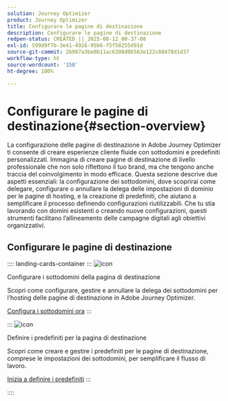 ```yaml
---
solution: Journey Optimizer
product: Journey Optimizer
title: Configurare le pagine di destinazione
description: Configurare le pagine di destinazione
redpen-status: CREATED_||_2025-08-12_00-37-08
exl-id: 599d9f7b-3e41-4926-95b6-f5f58255d91d
source-git-commit: 2b907a3be8b11ac6308d0b563e122c88478d1d37
workflow-type: ht
source-wordcount: '158'
ht-degree: 100%

---
```


# Configurare le pagine di destinazione{#section-overview}

La configurazione delle pagine di destinazione in Adobe Journey Optimizer ti consente di creare esperienze cliente fluide con sottodomini e predefiniti personalizzati. Immagina di creare pagine di destinazione di livello professionale che non solo riflettono il tuo brand, ma che tengono anche traccia del coinvolgimento in modo efficace. Questa sezione descrive due aspetti essenziali: la configurazione dei sottodomini, dove scoprirai come delegare, configurare o annullare la delega delle impostazioni di dominio per le pagine di hosting, e la creazione di predefiniti, che aiutano a semplificare il processo definendo configurazioni riutilizzabili. Che tu stia lavorando con domini esistenti o creando nuove configurazioni, questi strumenti facilitano l’allineamento delle campagne digitali agli obiettivi organizzativi.

## Configurare le pagine di destinazione

:::: landing-cards-container
:::
![icon](https://cdn.experienceleague.adobe.com/icons/gear.svg?lang=it)

Configurare i sottodomini della pagina di destinazione

Scopri come configurare, gestire e annullare la delega dei sottodomini per l’hosting delle pagine di destinazione in Adobe Journey Optimizer.

[Configura i sottodomini ora](../using/landing-pages/lp-subdomains.md)
:::

:::
![icon](https://cdn.experienceleague.adobe.com/icons/list-check.svg)

Definire i predefiniti per la pagina di destinazione

Scopri come creare e gestire i predefiniti per le pagine di destinazione, comprese le impostazioni dei sottodomini, per semplificare il flusso di lavoro.

[Inizia a definire i predefiniti](../using/landing-pages/lp-presets.md)
:::

::::
